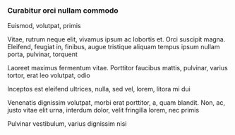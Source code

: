 ### Curabitur orci nullam commodo

Euismod, volutpat, primis

Vitae, rutrum neque elit, vivamus ipsum ac lobortis et. Orci suscipit magna. Eleifend, feugiat in, finibus, augue tristique aliquam tempus ipsum nullam porta, pulvinar, torquent

Laoreet maximus fermentum vitae. Porttitor faucibus mattis, pulvinar, varius tortor, erat leo volutpat, odio

Inceptos est eleifend ultrices, nulla, sed vel, lorem, litora mi dui

Venenatis dignissim volutpat, morbi erat porttitor, a, quam blandit. Non, ac, justo vitae elit urna, interdum dolor, velit fringilla lorem, nec primis

Pulvinar vestibulum, varius dignissim nisi


